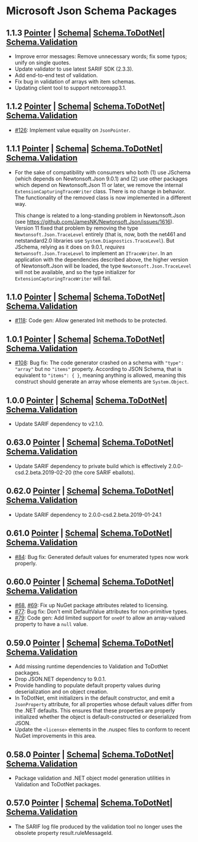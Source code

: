# Microsoft Json Schema Packages

## **1.1.3** [Pointer](https://www.nuget.org/packages/Microsoft.Json.Pointer/1.1.3) | [Schema](https://www.nuget.org/packages/Microsoft.Json.Schema/1.1.3)| [Schema.ToDotNet](https://www.nuget.org/packages/Microsoft.Json.Schema.ToDotNet/1.1.3)| [Schema.Validation](https://www.nuget.org/packages/Microsoft.Json.Schema.Validation/1.1.3)

* Improve error messages: Remove unnecessary words; fix some typos; unify on single quotes.
* Update validator to use latest SARIF SDK (2.3.3).
* Add end-to-end test of validation.
* Fix bug in validation of arrays with item schemas.
* Updating client tool to support netcoreapp3.1.

## **1.1.2** [Pointer](https://www.nuget.org/packages/Microsoft.Json.Pointer/1.1.2) | [Schema](https://www.nuget.org/packages/Microsoft.Json.Schema/1.1.2)| [Schema.ToDotNet](https://www.nuget.org/packages/Microsoft.Json.Schema.ToDotNet/1.1.2)| [Schema.Validation](https://www.nuget.org/packages/Microsoft.Json.Schema.Validation/1.1.2)

* [#126](https://github.com/microsoft/jschema/issues/126): Implement value equality on `JsonPointer`.

## **1.1.1** [Pointer](https://www.nuget.org/packages/Microsoft.Json.Pointer/1.1.1) | [Schema](https://www.nuget.org/packages/Microsoft.Json.Schema/1.1.1)| [Schema.ToDotNet](https://www.nuget.org/packages/Microsoft.Json.Schema.ToDotNet/1.1.1)| [Schema.Validation](https://www.nuget.org/packages/Microsoft.Json.Schema.Validation/1.1.1)

* For the sake of compatibility with consumers who both (1) use JSchema (which depends on Newtonsoft.Json 9.0.1) and (2) use other packages which depend on Newtonsoft.Json 11 or later, we remove the internal `ExtensionCapturingTraceWriter` class.
There is no change in behavior. The functionality of the removed class is now implemented in a different way.

    This change is related to a long-standing problem in Newtonsoft.Json (see https://github.com/JamesNK/Newtonsoft.Json/issues/1616). Version 11 fixed that problem by removing the type `Newtonsoft.Json.TraceLevel` entirely
(that is, now, both the net461 and netstandard2.0 libraries use `System.Diagnostics.TraceLevel`). But JSchema, relying as it does on 9.0.1, _requires_ `Netwonsoft.Json.TraceLevel` to implement an `ITraceWriter`.
In an application with the dependencies described above, the higher version of Newtonsoft.Json will be loaded, the type `Newtonsoft.Json.TraceLevel` will not be available, and so the type initializer for `ExtensionCapturingTraceWriter` will fail.

## **1.1.0** [Pointer](https://www.nuget.org/packages/Microsoft.Json.Pointer/1.1.0) | [Schema](https://www.nuget.org/packages/Microsoft.Json.Schema/1.1.0)| [Schema.ToDotNet](https://www.nuget.org/packages/Microsoft.Json.Schema.ToDotNet/1.1.0)| [Schema.Validation](https://www.nuget.org/packages/Microsoft.Json.Schema.Validation/1.1.0)

* [#118](https://github.com/microsoft/jschema/issues/118): Code gen: Allow generated Init methods to be protected.

## **1.0.1** [Pointer](https://www.nuget.org/packages/Microsoft.Json.Pointer/1.0.1) | [Schema](https://www.nuget.org/packages/Microsoft.Json.Schema/1.0.1)| [Schema.ToDotNet](https://www.nuget.org/packages/Microsoft.Json.Schema.ToDotNet/1.0.1)| [Schema.Validation](https://www.nuget.org/packages/Microsoft.Json.Schema.Validation/1.0.1)

* [#108](https://github.com/microsoft/jschema/issues/108): Bug fix: The code generator crashed on a schema with `"type": "array"` but no `"items"` property.
According to JSON Schema, that is equivalent to `"items": { }`, meaning anything is allowed, meaning this construct should generate an array whose elements are `System.Object`.

## **1.0.0** [Pointer](https://www.nuget.org/packages/Microsoft.Json.Pointer/1.0.0) | [Schema](https://www.nuget.org/packages/Microsoft.Json.Schema/1.0.0)| [Schema.ToDotNet](https://www.nuget.org/packages/Microsoft.Json.Schema.ToDotNet/1.0.0)| [Schema.Validation](https://www.nuget.org/packages/Microsoft.Json.Schema.Validation/1.0.0)

* Update SARIF dependency to v2.1.0.

## **0.63.0** [Pointer](https://www.nuget.org/packages/Microsoft.Json.Pointer/0.63.0) | [Schema](https://www.nuget.org/packages/Microsoft.Json.Schema/0.63.0)| [Schema.ToDotNet](https://www.nuget.org/packages/Microsoft.Json.Schema.ToDotNet/0.63.0)| [Schema.Validation](https://www.nuget.org/packages/Microsoft.Json.Schema.Validation/0.63.0)

* Update SARIF dependency to private build which is effectively 2.0.0-csd.2.beta.2019-02-20 (the core SARIF eballots).

## **0.62.0** [Pointer](https://www.nuget.org/packages/Microsoft.Json.Pointer/0.62.0) | [Schema](https://www.nuget.org/packages/Microsoft.Json.Schema/0.62.0)| [Schema.ToDotNet](https://www.nuget.org/packages/Microsoft.Json.Schema.ToDotNet/0.62.0)| [Schema.Validation](https://www.nuget.org/packages/Microsoft.Json.Schema.Validation/0.62.0)

* Update SARIF dependency to 2.0.0-csd.2.beta.2019-01-24.1

## **0.61.0** [Pointer](https://www.nuget.org/packages/Microsoft.Json.Pointer/0.61.0) | [Schema](https://www.nuget.org/packages/Microsoft.Json.Schema/0.61.0)| [Schema.ToDotNet](https://www.nuget.org/packages/Microsoft.Json.Schema.ToDotNet/0.61.0)| [Schema.Validation](https://www.nuget.org/packages/Microsoft.Json.Schema.Validation/0.61.0)

* [#84](https://github.com/microsoft/jschema/issues/84): Bug fix: Generated default values for enumerated types now work properly.

## **0.60.0** [Pointer](https://www.nuget.org/packages/Microsoft.Json.Pointer/0.60.0) | [Schema](https://www.nuget.org/packages/Microsoft.Json.Schema/0.60.0)| [Schema.ToDotNet](https://www.nuget.org/packages/Microsoft.Json.Schema.ToDotNet/0.60.0)| [Schema.Validation](https://www.nuget.org/packages/Microsoft.Json.Schema.Validation/0.60.0)

* [#68](https://github.com/microsoft/jschema/issues/68), [#69](https://github.com/microsoft/jschema/issues/69): Fix up NuGet package attributes related to licensing.
* [#77](https://github.com/microsoft/jschema/issues/77): Bug fix: Don't emit DefaultValue attributes for non-primitive types.
* [#79](https://github.com/microsoft/jschema/issues/79): Code gen: Add limited support for `oneOf` to allow an array-valued property to have a `null` value.

## **0.59.0** [Pointer](https://www.nuget.org/packages/Microsoft.Json.Pointer/0.59.0) | [Schema](https://www.nuget.org/packages/Microsoft.Json.Schema/0.59.0)| [Schema.ToDotNet](https://www.nuget.org/packages/Microsoft.Json.Schema.ToDotNet/0.59.0)| [Schema.Validation](https://www.nuget.org/packages/Microsoft.Json.Schema.Validation/0.59.0)
* Add missing runtime dependencies to Validation and ToDotNet packages.
* Drop JSON.NET dependency to 9.0.1.
* Provide handling to populate default property values during deserialization and on object creation.
* In ToDotNet, emit initializers in the default constructor, and emit a `JsonProperty` attribute, for all properties whose default values differ from the .NET defaults. This ensures that these properties are properly initialized whether the object is default-constructed or deserialized from JSON.
* Update the `<license>` elements in the .nuspec files to conform to recent NuGet improvements in this area.

## **0.58.0** [Pointer](https://www.nuget.org/packages/Microsoft.Json.Pointer/0.58.0) | [Schema](https://www.nuget.org/packages/Microsoft.Json.Schema/0.58.0)| [Schema.ToDotNet](https://www.nuget.org/packages/Microsoft.Json.Schema.ToDotNet/0.58.0)| [Schema.Validation](https://www.nuget.org/packages/Microsoft.Json.Schema.Validation/0.58.0)
* Package validation and .NET object model generation utilities in Validation and ToDotNet packages.

## **0.57.0** [Pointer](https://www.nuget.org/packages/Microsoft.Json.Pointer/0.57.0) | [Schema](https://www.nuget.org/packages/Microsoft.Json.Schema/0.57.0)| [Schema.ToDotNet](https://www.nuget.org/packages/Microsoft.Json.Schema.ToDotNet/0.57.0)| [Schema.Validation](https://www.nuget.org/packages/Microsoft.Json.Schema.Validation/0.57.0)
* The SARIF log file produced by the validation tool no longer uses the obsolete property result.ruleMessageId.
